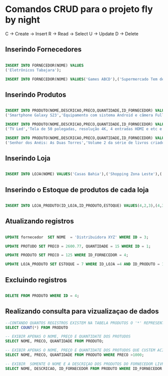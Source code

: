# Comandos CRUD para o projeto fly by night

 C -> Create -> Insert
 R -> Read -> Select
 U -> Update 
 D -> Delete

## Inserindo Fornecedores

```sql

INSERT INTO FORNECEDOR(NOME) VALUES
('Eletrônicos Tabajara');

INSERT INTO FORNECEDOR(NOME) VALUES('Games ABCD'),('Supermercado Tem de Tudo'),('Livraria Demais da Conta');

```

## Inserindo Produtos

```sql

INSERT INTO PRODUTO(NOME,DESCRICAO,PRECO,QUANTIDADE,ID_FORNECEDOR) VALUES
('Smartphone Galaxy S23','Equipamento com sistema Android e câmera Full HD',1599.50,20,1);

INSERT INTO PRODUTO(NOME,DESCRICAO,PRECO,QUANTIDADE,ID_FORNECEDOR) VALUES
('TV Led','Tela de 50 polegadas, resolução 4K, 4 entradas HDMI e etc e tal',3420,12,1);

INSERT INTO PRODUTO(NOME,DESCRICAO,PRECO,QUANTIDADE,ID_FORNECEDOR) VALUES
('Senhor dos Anéis: As Duas Torres','Volume 2 da série de livros criados pelo autor J.R.R Tolkien',80.90,100,4);

```

## Inserindo Loja

```sql

INSERT INTO LOJA(NOME) VALUES('Casas Bahia'),('Shopping Zona Leste'),('Bazar das Coisas'),('Americanas');

```

## Inserindo o Estoque de produtos de cada loja

```sql

INSERT INTO LOJA_PRODUTO(ID_LOJA,ID_PRODUTO,ESTOQUE) VALUES(4,2,3),(4,3,30),(1,2,10),(4,1,5);

```

## Atualizando registros

```sql

UPDATE fornecedor  SET NOME  = 'Distribuidora XYZ' WHERE ID = 3;

UPDATE PROTUDO SET PRECO = 2600.77, QUANTIDADE = 15 WHERE ID = 1;

UPDATE PRODUTO SET PRECO = 125 WHERE ID_FORNECEDOR = 4;

UPDATE LOJA_PRODUTO SET ESTOQUE = 7 WHERE ID_LOJA =4 AND ID_PRODUTO = 1;

```

## Excluindo registros

```sql

DELETE FROM PRODUTO WHERE ID = 4; 

```

## Realizando consulta para vizualizaçao de dados

```sql
--CONTANDO QUANTOS REGISTROS EXISTEM NA TABELA PRODUTOS O '*' REPRESENTA TODAS AS LINHAS/REGISTROS
SELECT COUNT(*) FROM PRODUTO

-- EXIBIR APENAS O NOME, PREÇO E QUANTIDATE DOS PROTUDOS
SELECT NOME, PRECO, QUANTIDADE FROM PRODUTO;

-- EXIBIR APENAS O NOME, PREÇO E QUANTIDATE DOS PROTUDOS QUE CUSTEM ACIMA DE MIL REAIS
SELECT NOME, PRECO, QUANTIDADE FROM PRODUTO WHERE PRECO >1000;

-- EXIBIR  SOMENTE O NOME E A DESCRIÇAO DOS PRODUTOS DO FORNECEDOR LIVRARIA DEMAIS DA CONTA
SELECT NOME, DESCRICAO, ID_FORNECEDOR FROM PRODUTO WHERE ID_FORNECEDOR = 4;

```